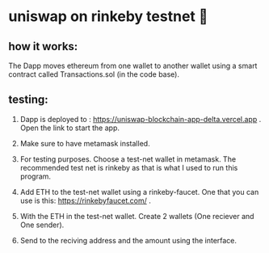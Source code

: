 # uniswap on rinkeby testnet  🦄


##  how it works:

The Dapp moves ethereum from one wallet to another wallet using a smart contract called Transactions.sol (in the code base).

##  testing: 
1) Dapp is deployed to : https://uniswap-blockchain-app-delta.vercel.app . Open the link to start the app.

2) Make sure to have metamask installed.

3) For testing purposes. Choose a test-net wallet in metamask. The recommended test net is rinkeby as that is what I used to run this program.

4) Add ETH to the test-net wallet using a rinkeby-faucet. One that you can use is this: https://rinkebyfaucet.com/ .

5) With the ETH in the test-net wallet. Create 2 wallets (One reciever and One sender).

6) Send to the reciving address and the amount using the interface.






